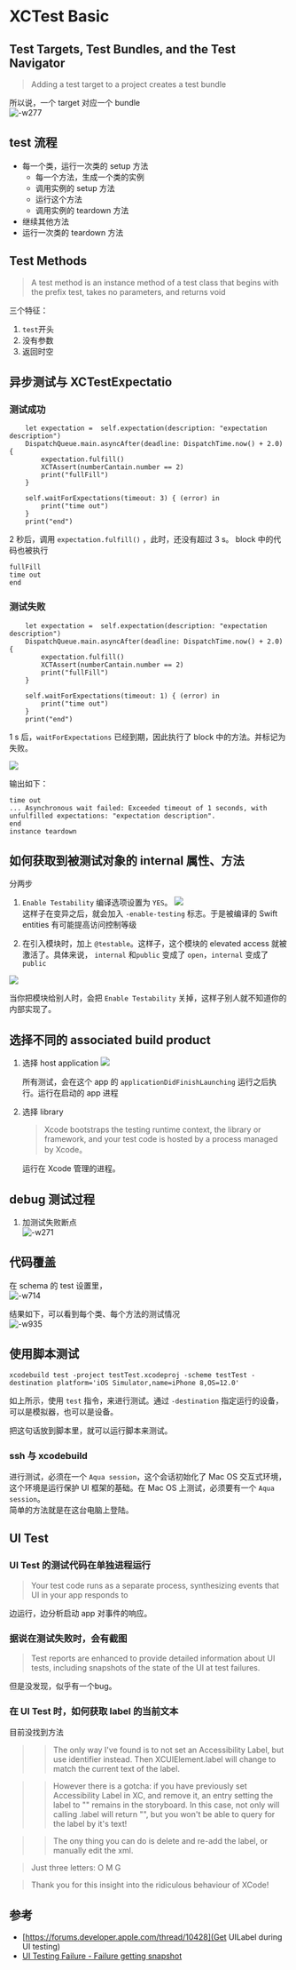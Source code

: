 # XCTest Basic
## Test Targets, Test Bundles, and the Test Navigator  
> Adding a test target to a project creates a test bundle  

所以说，一个 target 对应一个 bundle  
![-w277](media/15291348440524/15291349648060.jpg)

## test 流程 
- 每一个类，运行一次类的 setup 方法  
    - 每一个方法，生成一个类的实例  
    - 调用实例的 setup 方法  
    - 运行这个方法  
    - 调用实例的 teardown 方法  
- 继续其他方法  
- 运行一次类的 teardown 方法  

## Test Methods  
> A test method is an instance method of a test class that begins with the prefix test, takes no parameters, and returns void  

三个特征：  

1. `test`开头 
2. 没有参数  
3. 返回时空

## 异步测试与 XCTestExpectatio 
### 测试成功

        let expectation =  self.expectation(description: "expectation description")
        DispatchQueue.main.asyncAfter(deadline: DispatchTime.now() + 2.0) {
            expectation.fulfill()
            XCTAssert(numberCantain.number == 2)
            print("fullFill")
        }
        
        self.waitForExpectations(timeout: 3) { (error) in
            print("time out")
        }
        print("end")


2 秒后，调用 `expectation.fulfill()` ，此时，还没有超过 3 s。 block 中的代码也被执行 

    fullFill
    time out
    end
### 测试失败  

        let expectation =  self.expectation(description: "expectation description")
        DispatchQueue.main.asyncAfter(deadline: DispatchTime.now() + 2.0) {
            expectation.fulfill()
            XCTAssert(numberCantain.number == 2)
            print("fullFill")
        }
        
        self.waitForExpectations(timeout: 1) { (error) in
            print("time out")
        }
        print("end")

1 s 后，`waitForExpectations` 已经到期，因此执行了 block 中的方法。并标记为失败。  

![](media/15291348440524/15291591110587.jpg)

输出如下：  

    time out
    ... Asynchronous wait failed: Exceeded timeout of 1 seconds, with unfulfilled expectations: "expectation description".
    end
    instance teardown


## 如何获取到被测试对象的 internal 属性、方法  
分两步 

1. `Enable Testability` 编译选项设置为 `YES`。
![](media/15291348440524/15291385989835.jpg)  
这样子在变异之后，就会加入 `-enable-testing` 标志。于是被编译的 Swift entities 有可能提高访问控制等级  

1. 在引入模块时，加上 `@testable`。这样子，这个模块的 elevated access 就被激活了。具体来说， `internal`  和`public` 变成了 `open`，`internal` 变成了 `public`

![](media/15291348440524/15291388052927.jpg)  
  
当你把模块给别人时，会把 `Enable Testability` 关掉，这样子别人就不知道你的内部实现了。  

## 选择不同的 associated build product
1. 选择 host application 
    ![](media/15291348440524/15291404358533.jpg)  

    所有测试，会在这个 app 的  `applicationDidFinishLaunching` 运行之后执行。运行在启动的 app 进程

1. 选择 library  
     >  Xcode bootstraps the testing runtime context, the library or framework, and your test code is hosted by a process managed by Xcode。  
     
     运行在 Xcode 管理的进程。  
     

## debug 测试过程  
1. 加测试失败断点  
    ![-w271](media/15291348440524/15291511085154.jpg)  
    
## 代码覆盖   
在 schema 的 test 设置里，  
![-w714](media/15291348440524/15291523919731.jpg)

结果如下，可以看到每个类、每个方法的测试情况  
    ![-w935](media/15291348440524/15291525253846.jpg)



## 使用脚本测试  

    xcodebuild test -project testTest.xcodeproj -scheme testTest -destination platform='iOS Simulator,name=iPhone 8,OS=12.0'

如上所示，使用 `test` 指令，来进行测试。通过  `-destination` 指定运行的设备，可以是模拟器，也可以是设备。  

把这句话放到脚本里，就可以运行脚本来测试。  

### ssh 与 xcodebuild  
进行测试，必须在一个 `Aqua session`，这个会话初始化了 Mac OS 交互式环境，这个环境是运行保护 UI 框架的基础。在 Mac OS 上测试，必须要有一个 `Aqua session`。  
简单的方法就是在这台电脑上登陆。


## UI Test  
### UI Test 的测试代码在单独进程运行
> Your test code runs as a separate process, synthesizing events that UI in your app responds to

边运行，边分析启动 app 对事件的响应。  

### 据说在测试失败时，会有截图
> Test reports are enhanced to provide detailed information about UI tests, including snapshots of the state of the UI at test failures.

但是没发现，似乎有一个bug。

### 在 UI Test 时，如何获取 label 的当前文本 
目前没找到方法 

>> The only way I've found is to not set an Accessibility Label, but use identifier instead. Then XCUIElement.label will change to match the current text of the label.

>>However there is a gotcha: if you have previously set Accessibility Label in XC, and remove it, an entry setting the label to "" remains in the storyboard. In this case, not only will calling .label will return "", but you won't be able to query for the label by it's text!

>>The ony thing you can do is delete and re-add the label, or manually edit the xml.

>Just three letters: O M G 

>Thank you for this insight into the ridiculous behaviour of XCode!






## 参考  
- [https://forums.developer.apple.com/thread/10428](Get UILabel during UI testing)
- [UI Testing Failure - Failure getting snapshot](https://forums.developer.apple.com/message/194178#194178)

